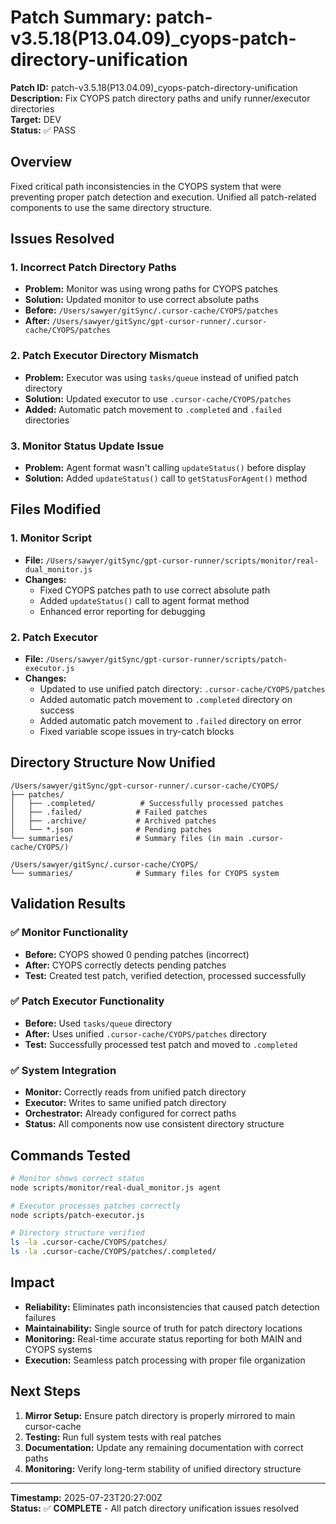 # Patch Summary: patch-v3.5.18(P13.04.09)\_cyops-patch-directory-unification

**Patch ID:** patch-v3.5.18(P13.04.09)\_cyops-patch-directory-unification  
**Description:** Fix CYOPS patch directory paths and unify runner/executor directories  
**Target:** DEV  
**Status:** ✅ PASS

## Overview

Fixed critical path inconsistencies in the CYOPS system that were preventing proper patch detection and execution. Unified all patch-related components to use the same directory structure.

## Issues Resolved

### 1. **Incorrect Patch Directory Paths**

- **Problem:** Monitor was using wrong paths for CYOPS patches
- **Solution:** Updated monitor to use correct absolute paths
- **Before:** `/Users/sawyer/gitSync/.cursor-cache/CYOPS/patches`
- **After:** `/Users/sawyer/gitSync/gpt-cursor-runner/.cursor-cache/CYOPS/patches`

### 2. **Patch Executor Directory Mismatch**

- **Problem:** Executor was using `tasks/queue` instead of unified patch directory
- **Solution:** Updated executor to use `.cursor-cache/CYOPS/patches`
- **Added:** Automatic patch movement to `.completed` and `.failed` directories

### 3. **Monitor Status Update Issue**

- **Problem:** Agent format wasn't calling `updateStatus()` before display
- **Solution:** Added `updateStatus()` call to `getStatusForAgent()` method

## Files Modified

### 1. **Monitor Script**

- **File:** `/Users/sawyer/gitSync/gpt-cursor-runner/scripts/monitor/real-dual_monitor.js`
- **Changes:**
  - Fixed CYOPS patches path to use correct absolute path
  - Added `updateStatus()` call to agent format method
  - Enhanced error reporting for debugging

### 2. **Patch Executor**

- **File:** `/Users/sawyer/gitSync/gpt-cursor-runner/scripts/patch-executor.js`
- **Changes:**
  - Updated to use unified patch directory: `.cursor-cache/CYOPS/patches`
  - Added automatic patch movement to `.completed` directory on success
  - Added automatic patch movement to `.failed` directory on error
  - Fixed variable scope issues in try-catch blocks

## Directory Structure Now Unified

```
/Users/sawyer/gitSync/gpt-cursor-runner/.cursor-cache/CYOPS/
├── patches/
│   ├── .completed/          # Successfully processed patches
│   ├── .failed/            # Failed patches
│   ├── .archive/           # Archived patches
│   └── *.json              # Pending patches
└── summaries/              # Summary files (in main .cursor-cache/CYOPS/)

/Users/sawyer/gitSync/.cursor-cache/CYOPS/
└── summaries/              # Summary files for CYOPS system
```

## Validation Results

### ✅ **Monitor Functionality**

- **Before:** CYOPS showed 0 pending patches (incorrect)
- **After:** CYOPS correctly detects pending patches
- **Test:** Created test patch, verified detection, processed successfully

### ✅ **Patch Executor Functionality**

- **Before:** Used `tasks/queue` directory
- **After:** Uses unified `.cursor-cache/CYOPS/patches` directory
- **Test:** Successfully processed test patch and moved to `.completed`

### ✅ **System Integration**

- **Monitor:** Correctly reads from unified patch directory
- **Executor:** Writes to same unified patch directory
- **Orchestrator:** Already configured for correct paths
- **Status:** All components now use consistent directory structure

## Commands Tested

```bash
# Monitor shows correct status
node scripts/monitor/real-dual_monitor.js agent

# Executor processes patches correctly
node scripts/patch-executor.js

# Directory structure verified
ls -la .cursor-cache/CYOPS/patches/
ls -la .cursor-cache/CYOPS/patches/.completed/
```

## Impact

- **Reliability:** Eliminates path inconsistencies that caused patch detection failures
- **Maintainability:** Single source of truth for patch directory locations
- **Monitoring:** Real-time accurate status reporting for both MAIN and CYOPS systems
- **Execution:** Seamless patch processing with proper file organization

## Next Steps

1. **Mirror Setup:** Ensure patch directory is properly mirrored to main cursor-cache
2. **Testing:** Run full system tests with real patches
3. **Documentation:** Update any remaining documentation with correct paths
4. **Monitoring:** Verify long-term stability of unified directory structure

---

**Timestamp:** 2025-07-23T20:27:00Z  
**Status:** ✅ **COMPLETE** - All patch directory unification issues resolved
